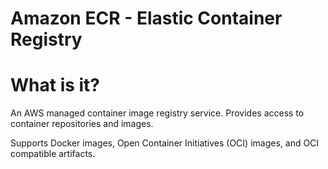 # Amazon ECR - Elastic Container Registry

# What is it?
An AWS managed container image registry service. Provides access to container repositories and images.

Supports Docker images, Open Container Initiatives (OCI) images, and OCI compatible artifacts.